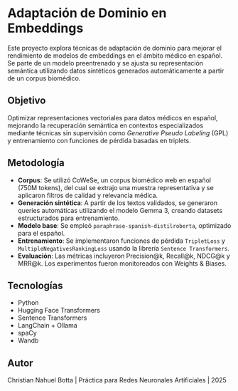 # Adaptación de Dominio en Embeddings

Este proyecto explora técnicas de adaptación de dominio para mejorar el rendimiento de modelos de embeddings en el ámbito médico en español. Se parte de un modelo preentrenado y se ajusta su representación semántica utilizando datos sintéticos generados automáticamente a partir de un corpus biomédico.

## Objetivo

Optimizar representaciones vectoriales para datos médicos en español, mejorando la recuperación semántica en contextos especializados mediante técnicas sin supervisión como *Generative Pseudo Labeling* (GPL) y entrenamiento con funciones de pérdida basadas en triplets.

## Metodología

* **Corpus**: Se utilizó CoWeSe, un corpus biomédico web en español (750M tokens), del cual se extrajo una muestra representativa y se aplicaron filtros de calidad y relevancia médica.
* **Generación sintética**: A partir de los textos validados, se generaron queries automáticas utilizando el modelo Gemma 3, creando datasets estructurados para entrenamiento.
* **Modelo base**: Se empleó `paraphrase-spanish-distilroberta`, optimizado para el español.
* **Entrenamiento**: Se implementaron funciones de pérdida `TripletLoss` y `MultipleNegativesRankingLoss` usando la librería `Sentence Transformers`.
* **Evaluación**: Las métricas incluyeron Precision\@k, Recall\@k, NDCG\@k y MRR\@k. Los experimentos fueron monitoreados con Weights & Biases.

## Tecnologías

* Python
* Hugging Face Transformers
* Sentence Transformers
* LangChain + Ollama
* spaCy
* Wandb

## Autor

Christian Nahuel Botta | Práctica para Redes Neuronales Artificiales | 2025

